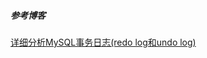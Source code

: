 ##### 参考博客
[详细分析MySQL事务日志(redo log和undo log)
](https://www.cnblogs.com/f-ck-need-u/archive/2018/05/08/9010872.html)